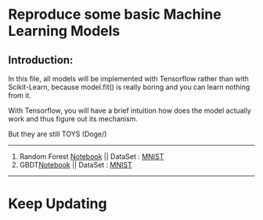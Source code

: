 # Reproduce some basic Machine Learning Models

## Introduction:

In this file, all models will be implemented with Tensorflow rather than with Scikit-Learn, because model.fit() is really boring and you can learn nothing from it. 

With Tensorflow, you will have a brief intuition how does the model actually work and thus figure out its mechanism.

But they are still TOYS (Doge/)

----

1. Random Forest [Notebook](https://github.com/LiZongyue/Classic-Model-Reproduce/blob/master/Machine_Learning/RandomForrest.ipynb) || DataSet : [MNIST](https://en.wikipedia.org/wiki/MNIST_database)
2. GBDT[Notebook](https://github.com/LiZongyue/Classic-Model-Reproduce/blob/master/Machine_Learning/GBDT.ipynb) || DataSet : [MNIST](https://en.wikipedia.org/wiki/MNIST_database)

-----
# Keep Updating
